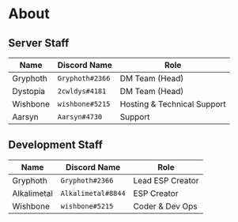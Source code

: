 # About

## Server Staff
| Name | Discord Name | Role |
| ---- | ------------ | ---- |
| Gryphoth | `Gryphoth#2366` | DM Team (Head) |
| Dystopia | `2cwldys#4181` | DM Team (Head) |
| Wishbone | `wishbone#5215` | Hosting & Technical Support |
| Aarsyn | `Aarsyn#4730` | Support |

## Development Staff
| Name | Discord Name | Role |
| ---- | ------------ | ---- |
| Gryphoth | `Gryphoth#2366` | Lead ESP Creator |
| Alkalimetal | `Alkalimetal#8844` | ESP Creator |
| Wishbone | `wishbone#5215` | Coder & Dev Ops |

<!-- ## Ex-Staff
| Name | Discord Name | Role |
| ---- | ------------ | ---- |
| Placeholder | `Placeholder` | Job | -->
